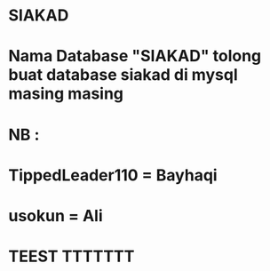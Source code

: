 # SIAKAD
# Nama Database "SIAKAD" tolong buat database siakad di mysql masing masing
# NB : 
# TippedLeader110 = Bayhaqi
# usokun = Ali
# TEEST TTTTTTT